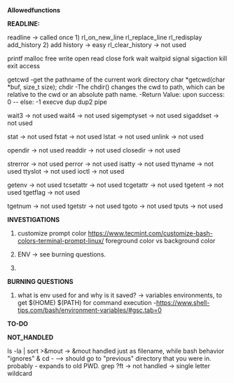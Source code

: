 **Allowedfunctions**

**READLINE:**

readline -> called once 1)
rl_on_new_line
rl_replace_line
rl_redisplay
add_history 2) add history -> easy
rl_clear_history -> not used

printf
malloc
free
write
open
read
close
fork
wait
waitpid
signal
sigaction
kill
exit
access

getcwd
	-get the pathname of the current work directory
	char *getcwd(char *buf, size_t size);
chdir
	-The chdir() changes the cwd to path, which can be relative to the cwd or an absolute path name.
	-Return Value: upon success: 0 -- else: -1
execve
dup
dup2
pipe


wait3 -> not used
wait4 -> not used
sigemptyset -> not used
sigaddset -> not used

stat -> not used
fstat -> not used
lstat -> not used
unlink -> not used

opendir -> not used
readdir -> not used
closedir -> not used

strerror -> not used
perror -> not used
isatty -> not used
ttyname -> not used
ttyslot -> not used
ioctl -> not used

getenv -> not used
tcsetattr -> not used
tcgetattr -> not used
tgetent -> not used
tgetflag -> not used

tgetnum -> not used
tgetstr -> not used
tgoto -> not used
tputs -> not used

**INVESTIGATIONS**

1) customize prompt color https://www.tecmint.com/customize-bash-colors-terminal-prompt-linux/
	foreground color vs background color

2) ENV -> see burning questions.

3) 

**BURNING QUESTIONS**

1) what is env used for and why is it saved? -> variables environments, to get $(HOME) $(PATH) for command execution
	-https://www.shell-tips.com/bash/environment-variables/#gsc.tab=0

**TO-DO**



**NOT_HANDLED**

ls -la | sort >&mout -> &mout handled just as filename, while bash behavior "ignores" &
cd -  --> should go to "previous" directory that you were in. probably - expands to old PWD.
grep ?ft -> not handled -> single letter wildcard